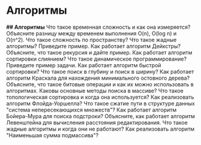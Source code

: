 # Алгоритмы

**## Алгоритмы**
Что такое временная сложность и как она измеряется?
Объясните разницу между временем выполнения O(n), O(log n) и O(n^2).
Что такое сложность по пространству?
Что такое жадные алгоритмы? Приведите пример.
Как работает алгоритм Дейкстры?
Объясните, что такое рекурсия и дайте пример.
Как работает алгоритм сортировки слиянием?
Что такое динамическое программирование? Приведите пример задачи.
Как работает алгоритм быстрой сортировки?
Что такое поиск в глубину и поиск в ширину?
Как работает алгоритм Краскала для нахождения минимального остовного дерева?
Объясните, что такое битовые операции и как их можно использовать в алгоритмах.
Каковы основные методы поиска в массиве?
Что такое топологическая сортировка и когда она используется?
Как реализовать алгоритм Флойда-Уоршелла?
Что такое сжатие пути в структуре данных "система непересекающихся множеств"?
Как работает алгоритм Бойера-Мура для поиска подстроки?
Объясните, как работает алгоритм Левенштейна для вычисления расстояния редактирования.
Что такое жадные алгоритмы и когда они не работают?
Как реализовать алгоритм "Наименьшая сумма подмассива"?

